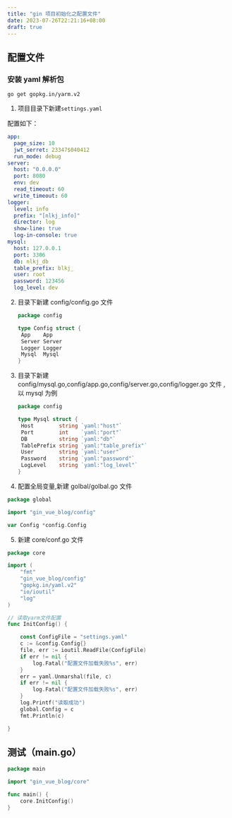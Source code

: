 ```yaml
---
title: "gin 项目初始化之配置文件"
date: 2023-07-26T22:21:16+08:00
draft: true
---
```


## 配置文件

### 安装 yaml 解析包

```shell
go get gopkg.in/yarm.v2
```

1. 项目目录下新建`settings.yaml`

配置如下：

```yml
app:
  page_size: 10
  jwt_serret: 23347$040412
  run_mode: debug
server:
  host: "0.0.0.0"
  port: 8080
  env: dev
  read_timeout: 60
  write_timeout: 60
logger:
  level: info
  prefix: "[nlkj_info]"
  director: log
  show-line: true
  log-in-console: true
mysql:
  host: 127.0.0.1
  port: 3306
  db: nlkj_db
  table_prefix: blkj_
  user: root
  password: 123456
  log_level: dev
```

2. 目录下新建 config/config.go 文件

   ```go
   package config

   type Config struct {
   	App    App
   	Server Server
   	Logger Logger
   	Mysql  Mysql
   }
   ```

3. 目录下新建 config/mysql.go,config/app.go,config/server.go,config/logger.go 文件 ,以 mysql 为例

   ```go
   package config

   type Mysql struct {
   	Host        string `yaml:"host"`
   	Port        int    `yaml:"port"`
   	DB          string `yaml:"db"`
   	TablePrefix string `yaml:"table_prefix"`
   	User        string `yaml:"user"`
   	Password    string `yaml:"password"`
   	LogLevel    string `yaml:"log_level"`
   }
   ```

4. 配置全局变量,新建 golbal/golbal.go 文件

```go
package global

import "gin_vue_blog/config"

var Config *config.Config
```

5. 新建 core/conf.go 文件

```go
package core

import (
	"fmt"
	"gin_vue_blog/config"
	"gopkg.in/yaml.v2"
	"io/ioutil"
	"log"
)

// 读取yarm文件配置
func InitConfig() {

	const ConfigFile = "settings.yaml"
	c := &config.Config{}
	file, err := ioutil.ReadFile(ConfigFile)
	if err != nil {
		log.Fatal("配置文件加载失败%s", err)
	}
	err = yaml.Unmarshal(file, c)
	if err != nil {
		log.Fatal("配置文件加载失败%s", err)
	}
	log.Printf("读取成功")
	global.Config = c
	fmt.Println(c)

}

```

## 测试（main.go）

```go
package main

import "gin_vue_blog/core"

func main() {
	core.InitConfig()
}

```
